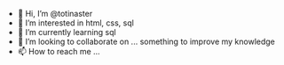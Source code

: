 - 👋 Hi, I’m @totinaster
- 👀 I’m interested in html, css, sql 
- 🌱 I’m currently learning sql
- 💞️ I’m looking to collaborate on ... something to improve my knowledge
- 📫 How to reach me ...

<!---
totinaster/totinaster is a ✨ special ✨ repository because its `README.md` (this file) appears on your GitHub profile.
You can click the Preview link to take a look at your changes.
--->
